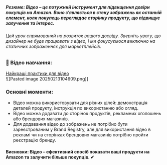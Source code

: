##### **Резюме**: Відео – це потужний інструмент для підвищення довіри покупців на Amazon. Воно з’являється в стеку зображень як останній елемент, коли покупець переглядає сторінку продукту, що підвищує залучення та інтерес.

###### Цей урок спрямований на розвиток вашого досвіду. Зверніть увагу, що дизайнер не буде працювати з відео, і ми фокусуємося виключно на статичних зображеннях для маркетплейсів.
### **🎥 Відео навчання**:

[Найкращі практики для відео](https://www.youtube.com/watch?v=Tl1GCrgNwts)  
![[Pasted image 20250213104609.png]]

### **Основні моменти**:

- Відео можна використовувати для різних цілей: демонстрація деталей продукту, інструкція по використанню або огляд.
- Відео можна додавати до сторінок продуктів, рекламних оголошень або брендових магазинів.
- Для додавання відео до зображень не потрібно бути зареєстрованим у Brand Registry, але для використання відео в рекламі чи на сторінках брендових магазинів потрібно пройти реєстрацію бренду.

#### **Висновки**: Відео – ефективний спосіб показати ваші продукти на Amazon та залучити більше покупців. ✔
